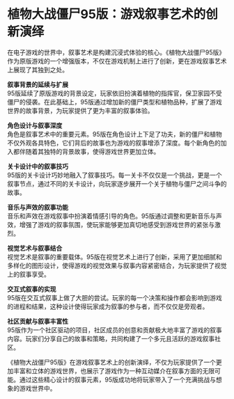 # 植物大战僵尸95版：游戏叙事艺术的创新演绎

在电子游戏的世界中，叙事艺术是构建沉浸式体验的核心。《植物大战僵尸95版》作为原版游戏的一个增强版本，不仅在游戏机制上进行了创新，更在游戏叙事艺术上展现了其独到之处。

**叙事背景的延续与扩展**  
95版延续了原版游戏的背景设定，玩家依旧扮演着植物的指挥官，保卫家园不受僵尸的侵袭。在此基础上，95版通过增加新的僵尸类型和植物品种，扩展了游戏世界的故事背景，为玩家提供了更为丰富的叙事体验。

**角色设计与叙事深度**  
角色是叙事艺术中的重要元素。95版在角色设计上下足了功夫，新的僵尸和植物不仅外观各具特色，它们背后的故事也为游戏的叙事增添了深度。每个新角色的加入都伴随着其独特的背景故事，使得游戏世界更加立体。

**关卡设计中的叙事技巧**  
95版的关卡设计巧妙地融入了叙事技巧。每一关卡不仅仅是一个挑战，更是一个叙事节点，通过不同的关卡设计，向玩家逐步展开一个关于植物与僵尸之间斗争的故事。

**音乐与声效的叙事功能**  
音乐和声效在游戏叙事中扮演着情感引导的角色。95版通过调整和更新音乐与声效，增强了游戏的叙事氛围，使玩家能够更加真切地感受到游戏世界的紧张与激烈。

**视觉艺术与叙事结合**  
视觉艺术是叙事的重要载体。95版在视觉艺术上进行了创新，采用了更加细腻和多样化的图形设计，使得游戏的视觉效果与叙事内容紧密结合，为玩家提供了视觉上的叙事享受。

**交互式叙事的实现**  
95版在交互式叙事上做了大胆的尝试。玩家的每一个决策和操作都会影响到游戏的进程和结果，这种设计使得玩家成为叙事的参与者，而不仅仅是旁观者。

**社区贡献与叙事丰富性**  
95版作为一个社区驱动的项目，社区成员的创意和贡献极大地丰富了游戏的叙事内容。玩家们分享自己的故事和策略，共同构建了一个多元且活跃的游戏叙事社区。

《植物大战僵尸95版》在游戏叙事艺术上的创新演绎，不仅为玩家提供了一个更加丰富和立体的游戏世界，也展示了游戏作为一种互动媒介在叙事方面的无限可能。通过这些精心设计的叙事元素，95版成功地将玩家带入了一个充满挑战与想象的游戏世界中。
